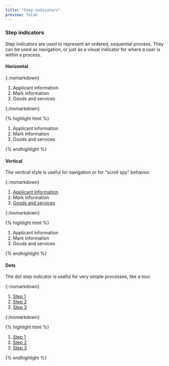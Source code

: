 ```yaml
---
title: "Step indicators"
preview: false
---
```


<div class="pl-pattern">
<h3>Step indicators</h3>

Step indicators are used to represent an ordered, sequential process. They can be used as navigation, or just as a visual indicator for where a user is within a process.

#### Horizontal

{::nomarkdown}
<div class="pl-preview">
<div style="max-width: 600px;">
    <ol class="nav-steps">
        <li  style="width:33.3%">
            <span>Applicant information</span>
        </li>
        <li class="active" style="width:33.3%">
            <span>Mark information</span>
        </li>
        <li class="" style="width:33.3%">
            <span>Goods and services</span>
        </li>
    </ol>
</div>
</div>
{:/nomarkdown}

{% highlight html %}
<ol class="nav-steps">
    <li  style="width:33.3%">
        <span>Applicant information</span>
    </li>
    <li class="active" style="width:33.3%">
        <span>Mark information</span>
    </li>
    <li class="" style="width:33.3%">
        <span>Goods and services</span>
    </li>
</ol>
{% endhighlight %}


#### Vertical

The veritcal style is useful for navigation or for "scroll spy" behavior.

{::nomarkdown}
<div class="pl-preview">
<div style="max-width: 600px;">
    <ol class="nav-steps nav-stacked">
        <li>
            <a href="">Applicant information</a>
        </li>
        <li class="active">
            <span href="">Mark information</span>
        </li>
        <li>
            <a href="">Goods and services</a>
        </li>
    </ol>
</div>
</div>
{:/nomarkdown}

{% highlight html %}
<ol class="nav-steps">
    <li  style="width:33.3%">
        <span>Applicant information</span>
    </li>
    <li class="active" style="width:33.3%">
        <span>Mark information</span>
    </li>
    <li class="" style="width:33.3%">
        <span>Goods and services</span>
    </li>
</ol>
{% endhighlight %}

#### Dots

The dot step indicator is useful for very simple processes, like a tour.

{::nomarkdown}
<div class="pl-preview">
<div style="max-width: 600px;">
    <ol class="nav-dots">
        <li>
            <a href="">Step 1</a>
        </li>
        <li class="active">
            <a href="">Step 2</a>
        </li>
        <li>
            <a href="">Step 3</a>
        </li>
    </ol>
</div>
</div>
{:/nomarkdown}

{% highlight html %}
<ol class="nav-dots">
    <li>
        <a href="">Step 1</a>
    </li>
    <li class="active">
        <a href="">Step 2</a>
    </li>
    <li>
        <a href="">Step 3</a>
    </li>
</ol>
{% endhighlight %}

</div>

